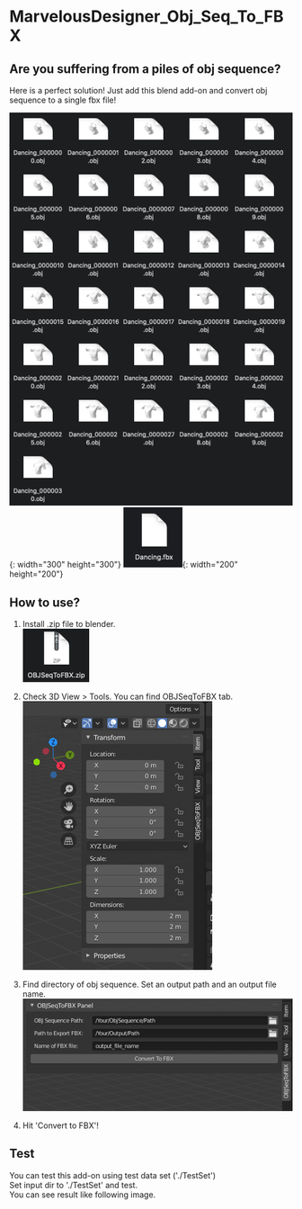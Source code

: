 # MarvelousDesigner_Obj_Seq_To_FBX

## Are you suffering from a piles of obj sequence?
Here is a perfect solution! Just add this blend add-on and convert obj sequence to a single fbx file!

![OBJSequence](images/OBJSequence.png){: width="300" height="300"}
![SingleFBX](images/SingleFBX.png){: width="200" height="200"}

## How to use?

1. Install .zip file to blender.  
![zipfile](images/ZipFile.png)

2. Check 3D View > Tools. You can find OBJSeqToFBX tab.  
![Tools](images/Tools.png)

3. Find directory of obj sequence. Set an output path and an output file name.  
![Tools](images/Input.png)

4. Hit 'Convert to FBX'!  

## Test

You can test this add-on using test data set ('./TestSet')  
Set input dir to './TestSet' and test.  
You can see result like following image.  
